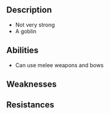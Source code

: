 ## Description
- Not very strong
- A goblin
## Abilities
- Can use melee weapons and bows
## Weaknesses

## Resistances